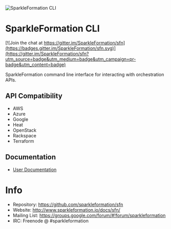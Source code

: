 ![SparkleFormation CLI](img/sfn.jpg)

# SparkleFormation CLI

[![Join the chat at https://gitter.im/SparkleFormation/sfn](https://badges.gitter.im/SparkleFormation/sfn.svg)](https://gitter.im/SparkleFormation/sfn?utm_source=badge&utm_medium=badge&utm_campaign=pr-badge&utm_content=badge)

SparkleFormation command line interface for interacting
with orchestration APIs.

## API Compatibility

* AWS
* Azure
* Google
* Heat
* OpenStack
* Rackspace
* Terraform

## Documentation

* [User Documentation](http://www.sparkleformation.io/docs/sfn/)

# Info

* Repository: https://github.com/sparkleformation/sfn
* Website: http://www.sparkleformation.io/docs/sfn/
* Mailing List: https://groups.google.com/forum/#!forum/sparkleformation
* IRC: Freenode @ #sparkleformation

[miasma]: http://miasma-rb.github.io/miasma/